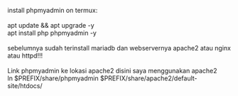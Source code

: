 install phpmyadmin on termux:
<br>
<br>
apt update && apt upgrade -y
<br>
apt install php phpmyadmin -y
<br>
<br>
sebelumnya sudah terinstall mariadb dan webservernya apache2 atau nginx atau httpd!!!
<br>
<br>
Link phpmyadmin ke lokasi apache2 disini saya menggunakan apache2<br>
ln $PREFIX/share/phpmyadmin $PREFIX/share/apache2/default-site/htdocs/<br>
